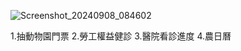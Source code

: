 
![Screenshot_20240908_084602](https://github.com/user-attachments/assets/561ea197-97ae-4aef-bc26-65c98f0171e5)

1.抽動物園門票
2.勞工權益健診
3.醫院看診進度
4.農日曆
